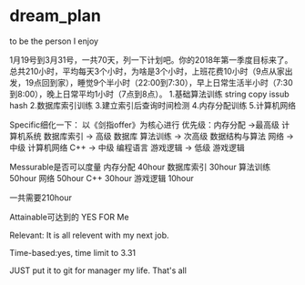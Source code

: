 
# dream_plan
to be the person I enjoy

1月19号到3月31号，一共70天，列一下计划吧。你的2018年第一季度目标来了。
总共210小时，平均每天3个小时，为啥是3个小时，上班花费10小时（9点从家出发，19点回到家），睡觉9个半小时（22:00到7:30），早上日常生活半小时（7:30到8:00），晚上日常平均1小时（7点到8点）。
1.基础算法训练 string copy issub hash
2.数据库索引训练
3.建立索引后查询时间检测
4.内存分配训练
5.计算机网络

Specific细化一下：
以《剑指offer》为核心进行
优先级：内存分配 ->最高级  计算机系统
        数据库索引 -> 高级 数据库
        算法训练 -> 次高级 数据结构与算法
        网络 -> 中级       计算机网络
        C++ -> 中级        编程语言
        游戏逻辑 -> 低级   游戏逻辑

Messurable是否可以度量
内存分配 40hour
数据库索引 30hour
算法训练 50hour
网络 50hour
C++ 30hour
游戏逻辑 10hour

一共需要210hour

Attainable可达到的
YES FOR Me

Relevant: It is all relevent with my next job.

Time-based:yes, time limit to 3.31

JUST put it to git for manager my life.
That's all
